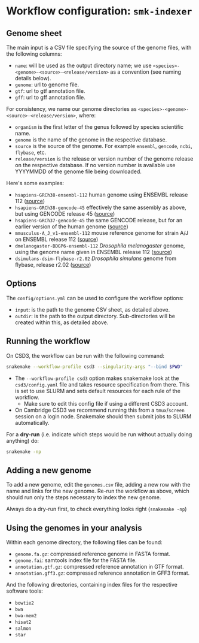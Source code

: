 # Workflow configuration: `smk-indexer`

## Genome sheet

The main input is a CSV file specifying the source of the genome files, with the following columns:

- `name`: will be used as the output directory name; we use `<species>-<genome>-<source>-<release/version>` as a convention (see naming details below).
- `genome`: url to genome file.
- `gtf`: url to gtf annotation file.
- `gff`: url to gff annotation file.

For consistency, we name our genome directories as `<species>-<genome>-<source>-<release/version>`, where: 

- `organism` is the first letter of the genus followed by species scientific name.
- `genome` is the name of the genome in the respective database.
- `source` is the source of the genome. For example `ensembl`, `gencode`, `ncbi`, `flybase`, etc. 
- `release/version` is the release or version number of the genome release on the respective database. If no version number is available use YYYYMMDD of the genome file being downloaded.

Here's some examples: 

- `hsapiens-GRCh38-ensembl-112` human genome using ENSEMBL release 112 ([source](https://www.ensembl.org/Homo_sapiens/Info/Index))
- `hsapiens-GRCh38-gencode-45` effectively the same assembly as above, but using GENCODE release 45 ([source](https://www.gencodegenes.org/human/))
- `hsapiens-GRCh37-gencode-45` the same GENCODE release, but for an earlier version of the human genome ([source](https://www.gencodegenes.org/human/release_45lift37.html))
- `mmusculus-A_J_v1-ensembl-112` mouse reference genome for strain A/J on ENSEMBL release 112 ([source](https://www.ensembl.org/Mus_musculus_A_J/Info/Index))
- `dmelanogaster-BDGP6-ensembl-112` _Drosophila melanogaster_ genome, using the genome name given in ENSEMBL release 112 ([source](https://www.ensembl.org/Drosophila_melanogaster/Info/Index))
- `dsimulans-dsim-flybase-r2.02` _Drosophila simulans_ genome from flybase, release r2.02 ([source](http://ftp.flybase.net/releases/FB2024_02/))


## Options

The `config/options.yml` can be used to configure the workflow options:

- `input`: is the path to the genome CSV sheet, as detailed above.
- `outdir`: is the path to the output directory. Sub-directories will be created within this, as detailed above. 


## Running the workflow

On CSD3, the workflow can be run with the following command:

```bash
snakemake --workflow-profile csd3 --singularity-args "--bind $PWD"
```

- The `--workflow-profile csd3` option makes snakemake look at the `csd3/config.yaml` file and takes resource specification from there. This is set to use SLURM and sets default resources for each rule of the workflow.
  - Make sure to edit this config file if using a different CSD3 account.
- On Cambridge CSD3 we recommend running this from a `tmux`/`screen` session on a login node. Snakemake should then submit jobs to SLURM automatically.

For a **dry-run** (i.e. indicate which steps would be run without actually doing anything) do:

```bash
snakemake -np
```


## Adding a new genome

To add a new genome, edit the `genomes.csv` file, adding a new row with the name and links for the new genome.
Re-run the workflow as above, which should run only the steps necessary to index the new genome.

Always do a dry-run first, to check everything looks right (`snakemake -np`)


## Using the genomes in your analysis

Within each genome directory, the following files can be found: 

- `genome.fa.gz`: compressed reference genome in FASTA format.
- `genome.fai`: samtools index file for the FASTA file.
- `annotation.gtf.gz`: compressed reference annotation in GTF format.
- `annotation.gff3.gz`: compressed reference annotation in GFF3 format.

And the following directories, containing index files for the respective software tools:

- `bowtie2`
- `bwa`
- `bwa-mem2`
- `hisat2`
- `salmon`
- `star`
